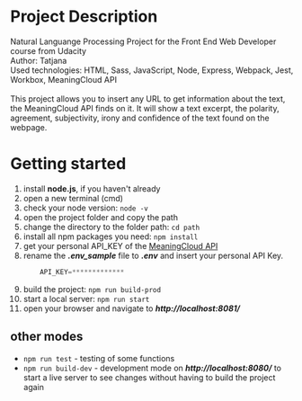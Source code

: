 # Project Description
Natural Languange Processing Project for the Front End Web Developer course from Udacity \
Author: Tatjana \
Used technologies: HTML, Sass, JavaScript, Node, Express, Webpack, Jest, Workbox, MeaningCloud API \
\
This project allows you to insert any URL to get information about the text, the MeaningCloud API finds on it. It will show a text excerpt, the polarity, agreement, subjectivity, irony and confidence of the text found on the webpage.

# Getting started
1. install **node.js**, if you haven't already
2. open a new terminal (cmd)
3. check your node version: `node -v`
4. open the project folder and copy the path
5. change the directory to the folder path: `cd path`
6. install all npm packages you need: `npm install`
7. get your personal API_KEY of the [MeaningCloud API](https://www.meaningcloud.com/developer/account/subscriptions)
8. rename the ***.env_sample*** file to ***.env*** and insert your personal API Key.
    ```javascript
        API_KEY=*************
    ```
9. build the project: `npm run build-prod`
10. start a local server: `npm run start`
11. open your browser and navigate to ***http://localhost:8081/***

## other modes
* `npm run test` - testing of some functions
* `npm run build-dev` - development mode on ***http://localhost:8080/*** to start a live server to see changes without having to build the project again